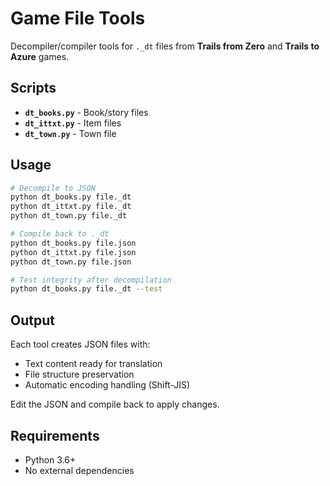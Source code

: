 # Game File Tools

Decompiler/compiler tools for `._dt` files from **Trails from Zero** and **Trails to Azure** games.

## Scripts

- **`dt_books.py`** - Book/story files
- **`dt_ittxt.py`** - Item files
- **`dt_town.py`** - Town file

## Usage

```bash
# Decompile to JSON
python dt_books.py file._dt
python dt_ittxt.py file._dt  
python dt_town.py file._dt

# Compile back to ._dt
python dt_books.py file.json
python dt_ittxt.py file.json
python dt_town.py file.json

# Test integrity after decompilation
python dt_books.py file._dt --test
```

## Output

Each tool creates JSON files with:
- Text content ready for translation
- File structure preservation
- Automatic encoding handling (Shift-JIS)

Edit the JSON and compile back to apply changes.

## Requirements

- Python 3.6+
- No external dependencies